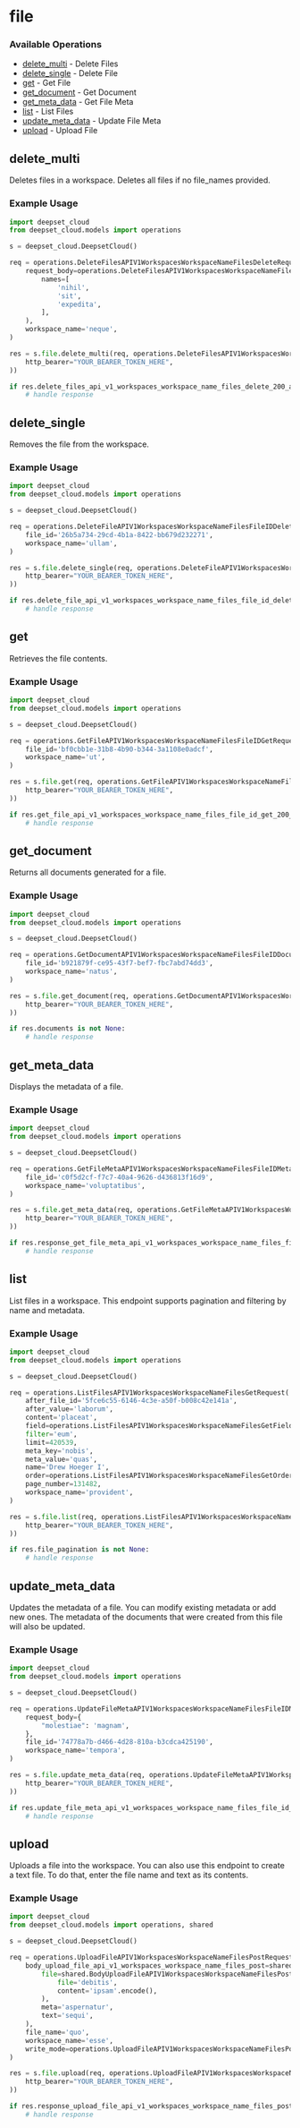 # file

### Available Operations

* [delete_multi](#delete_multi) - Delete Files
* [delete_single](#delete_single) - Delete File
* [get](#get) - Get File
* [get_document](#get_document) - Get Document
* [get_meta_data](#get_meta_data) - Get File Meta
* [list](#list) - List Files
* [update_meta_data](#update_meta_data) - Update File Meta
* [upload](#upload) - Upload File

## delete_multi

Deletes files in a workspace. Deletes all files if no file_names provided.

### Example Usage

```python
import deepset_cloud
from deepset_cloud.models import operations

s = deepset_cloud.DeepsetCloud()

req = operations.DeleteFilesAPIV1WorkspacesWorkspaceNameFilesDeleteRequest(
    request_body=operations.DeleteFilesAPIV1WorkspacesWorkspaceNameFilesDeleteFileNames(
        names=[
            'nihil',
            'sit',
            'expedita',
        ],
    ),
    workspace_name='neque',
)

res = s.file.delete_multi(req, operations.DeleteFilesAPIV1WorkspacesWorkspaceNameFilesDeleteSecurity(
    http_bearer="YOUR_BEARER_TOKEN_HERE",
))

if res.delete_files_api_v1_workspaces_workspace_name_files_delete_200_application_json_any is not None:
    # handle response
```

## delete_single

Removes the file from the workspace.

### Example Usage

```python
import deepset_cloud
from deepset_cloud.models import operations

s = deepset_cloud.DeepsetCloud()

req = operations.DeleteFileAPIV1WorkspacesWorkspaceNameFilesFileIDDeleteRequest(
    file_id='26b5a734-29cd-4b1a-8422-bb679d232271',
    workspace_name='ullam',
)

res = s.file.delete_single(req, operations.DeleteFileAPIV1WorkspacesWorkspaceNameFilesFileIDDeleteSecurity(
    http_bearer="YOUR_BEARER_TOKEN_HERE",
))

if res.delete_file_api_v1_workspaces_workspace_name_files_file_id_delete_200_application_json_any is not None:
    # handle response
```

## get

Retrieves the file contents.

### Example Usage

```python
import deepset_cloud
from deepset_cloud.models import operations

s = deepset_cloud.DeepsetCloud()

req = operations.GetFileAPIV1WorkspacesWorkspaceNameFilesFileIDGetRequest(
    file_id='bf0cbb1e-31b8-4b90-b344-3a1108e0adcf',
    workspace_name='ut',
)

res = s.file.get(req, operations.GetFileAPIV1WorkspacesWorkspaceNameFilesFileIDGetSecurity(
    http_bearer="YOUR_BEARER_TOKEN_HERE",
))

if res.get_file_api_v1_workspaces_workspace_name_files_file_id_get_200_application_json_any is not None:
    # handle response
```

## get_document

Returns all documents generated for a file.

### Example Usage

```python
import deepset_cloud
from deepset_cloud.models import operations

s = deepset_cloud.DeepsetCloud()

req = operations.GetDocumentAPIV1WorkspacesWorkspaceNameFilesFileIDDocumentsGetRequest(
    file_id='b921879f-ce95-43f7-bef7-fbc7abd74dd3',
    workspace_name='natus',
)

res = s.file.get_document(req, operations.GetDocumentAPIV1WorkspacesWorkspaceNameFilesFileIDDocumentsGetSecurity(
    http_bearer="YOUR_BEARER_TOKEN_HERE",
))

if res.documents is not None:
    # handle response
```

## get_meta_data

Displays the metadata of a file.

### Example Usage

```python
import deepset_cloud
from deepset_cloud.models import operations

s = deepset_cloud.DeepsetCloud()

req = operations.GetFileMetaAPIV1WorkspacesWorkspaceNameFilesFileIDMetaGetRequest(
    file_id='c0f5d2cf-f7c7-40a4-9626-d436813f16d9',
    workspace_name='voluptatibus',
)

res = s.file.get_meta_data(req, operations.GetFileMetaAPIV1WorkspacesWorkspaceNameFilesFileIDMetaGetSecurity(
    http_bearer="YOUR_BEARER_TOKEN_HERE",
))

if res.response_get_file_meta_api_v1_workspaces_workspace_name_files_file_id_meta_get is not None:
    # handle response
```

## list

List files in a workspace. This endpoint supports pagination and filtering by name and metadata.

### Example Usage

```python
import deepset_cloud
from deepset_cloud.models import operations

s = deepset_cloud.DeepsetCloud()

req = operations.ListFilesAPIV1WorkspacesWorkspaceNameFilesGetRequest(
    after_file_id='5fce6c55-6146-4c3e-a50f-b008c42e141a',
    after_value='laborum',
    content='placeat',
    field=operations.ListFilesAPIV1WorkspacesWorkspaceNameFilesGetFieldField.CREATED_AT,
    filter='eum',
    limit=420539,
    meta_key='nobis',
    meta_value='quas',
    name='Drew Hoeger I',
    order=operations.ListFilesAPIV1WorkspacesWorkspaceNameFilesGetOrderOrder.ASC,
    page_number=131482,
    workspace_name='provident',
)

res = s.file.list(req, operations.ListFilesAPIV1WorkspacesWorkspaceNameFilesGetSecurity(
    http_bearer="YOUR_BEARER_TOKEN_HERE",
))

if res.file_pagination is not None:
    # handle response
```

## update_meta_data

Updates the metadata of a file. You can modify existing metadata or add new ones. The metadata of the documents that were created
from this file will also be updated.

### Example Usage

```python
import deepset_cloud
from deepset_cloud.models import operations

s = deepset_cloud.DeepsetCloud()

req = operations.UpdateFileMetaAPIV1WorkspacesWorkspaceNameFilesFileIDMetaPutRequest(
    request_body={
        "molestiae": 'magnam',
    },
    file_id='74778a7b-d466-4d28-810a-b3cdca425190',
    workspace_name='tempora',
)

res = s.file.update_meta_data(req, operations.UpdateFileMetaAPIV1WorkspacesWorkspaceNameFilesFileIDMetaPutSecurity(
    http_bearer="YOUR_BEARER_TOKEN_HERE",
))

if res.update_file_meta_api_v1_workspaces_workspace_name_files_file_id_meta_put_200_application_json_any is not None:
    # handle response
```

## upload

Uploads a file into the workspace. You can also use this endpoint to create a text file. To do that, enter the file name and text as its contents.

### Example Usage

```python
import deepset_cloud
from deepset_cloud.models import operations, shared

s = deepset_cloud.DeepsetCloud()

req = operations.UploadFileAPIV1WorkspacesWorkspaceNameFilesPostRequest(
    body_upload_file_api_v1_workspaces_workspace_name_files_post=shared.BodyUploadFileAPIV1WorkspacesWorkspaceNameFilesPost(
        file=shared.BodyUploadFileAPIV1WorkspacesWorkspaceNameFilesPostFile(
            file='debitis',
            content='ipsam'.encode(),
        ),
        meta='aspernatur',
        text='sequi',
    ),
    file_name='quo',
    workspace_name='esse',
    write_mode=operations.UploadFileAPIV1WorkspacesWorkspaceNameFilesPostWriteModeFileWriteModeEnum.FAIL,
)

res = s.file.upload(req, operations.UploadFileAPIV1WorkspacesWorkspaceNameFilesPostSecurity(
    http_bearer="YOUR_BEARER_TOKEN_HERE",
))

if res.response_upload_file_api_v1_workspaces_workspace_name_files_post is not None:
    # handle response
```
